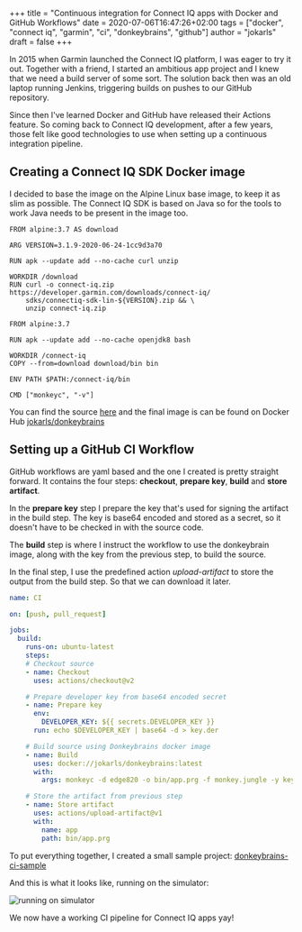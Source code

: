 +++
title = "Continuous integration for Connect IQ apps with Docker and GitHub Workflows"
date = 2020-07-06T16:47:26+02:00
tags = ["docker", "connect iq", "garmin", "ci", "donkeybrains", "github"]
author = "jokarls"
draft = false
+++

In 2015 when Garmin launched the Connect IQ platform, I was eager to try it out. Together with a friend, I started an ambitious app project and I knew that we need a build server of some sort. The solution back then was an old laptop running Jenkins, triggering builds on pushes to our GitHub repository.

Since then I've learned Docker and GitHub have released their Actions feature. So coming back to Connect IQ development, after a few years, those felt like good technologies to use when setting up a continuous integration pipeline.

## Creating a Connect IQ SDK Docker image

I decided to base the image on the Alpine Linux base image, to keep it as slim as possible. The Connect IQ SDK is based on Java so for the tools to work Java needs to be present in the image too.

```Docker
FROM alpine:3.7 AS download

ARG VERSION=3.1.9-2020-06-24-1cc9d3a70

RUN apk --update add --no-cache curl unzip

WORKDIR /download
RUN curl -o connect-iq.zip https://developer.garmin.com/downloads/connect-iq/
    sdks/connectiq-sdk-lin-${VERSION}.zip && \
    unzip connect-iq.zip

FROM alpine:3.7

RUN apk --update add --no-cache openjdk8 bash

WORKDIR /connect-iq
COPY --from=download download/bin bin

ENV PATH $PATH:/connect-iq/bin

CMD ["monkeyc", "-v"]
```

You can find the source [here](https://github.com/jokarls/donkeybrains) and the final image is can be found on Docker Hub [jokarls/donkeybrains](https://hub.docker.com/repository/docker/jokarls/donkeybrains)

## Setting up a GitHub CI Workflow

GitHub workflows are yaml based and the one I created is pretty straight forward. It contains the four steps: **checkout**, **prepare key**, **build** and **store artifact**.

In the **prepare key** step I prepare the key that's used for signing the artifact in the build step. The key is base64 encoded and stored as a secret, so it doesn't have to be checked in with the source code.

The **build** step is where I instruct the workflow to use the donkeybrain image, along with the key from the previous step, to build the source.

In the final step, I use the predefined action *upload-artifact* to store the output from the build step. So that we can download it later.

```yml
name: CI

on: [push, pull_request]

jobs:
  build:
    runs-on: ubuntu-latest
    steps:
    # Checkout source
    - name: Checkout
      uses: actions/checkout@v2

    # Prepare developer key from base64 encoded secret
    - name: Prepare key
      env:
        DEVELOPER_KEY: ${{ secrets.DEVELOPER_KEY }}
      run: echo $DEVELOPER_KEY | base64 -d > key.der

    # Build source using Donkeybrains docker image
    - name: Build
      uses: docker://jokarls/donkeybrains:latest
      with:
        args: monkeyc -d edge820 -o bin/app.prg -f monkey.jungle -y key.der

    # Store the artifact from previous step
    - name: Store artifact
      uses: actions/upload-artifact@v1
      with:
        name: app
        path: bin/app.prg
```

To put everything together, I created a small sample project: [donkeybrains-ci-sample](https://github.com/jokarls/donkeybrains-ci-sample)

And this is what it looks like, running on the simulator:

![running on simulator](/post/donkeybrains/simulator.png)

We now have a working CI pipeline for Connect IQ apps yay!


